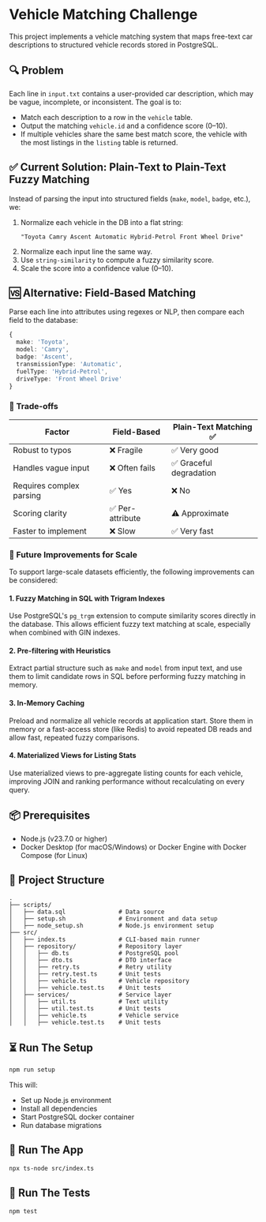 # Vehicle Matching Challenge

This project implements a vehicle matching system that maps free-text car descriptions to structured vehicle records stored in PostgreSQL.

## 🔍 Problem
Each line in `input.txt` contains a user-provided car description, which may be vague, incomplete, or inconsistent. The goal is to:
- Match each description to a row in the `vehicle` table.
- Output the matching `vehicle.id` and a confidence score (0–10).
- If multiple vehicles share the same best match score, the vehicle with the most listings in the `listing` table is returned.

## ✅ Current Solution: Plain-Text to Plain-Text Fuzzy Matching
Instead of parsing the input into structured fields (`make`, `model`, `badge`, etc.), we:

1. Normalize each vehicle in the DB into a flat string:
   ```
   "Toyota Camry Ascent Automatic Hybrid-Petrol Front Wheel Drive"
   ```
2. Normalize each input line the same way.
3. Use `string-similarity` to compute a fuzzy similarity score.
4. Scale the score into a confidence value (0–10).

## 🆚 Alternative: Field-Based Matching
Parse each line into attributes using regexes or NLP, then compare each field to the database:
```ts
{
  make: 'Toyota',
  model: 'Camry',
  badge: 'Ascent',
  transmissionType: 'Automatic',
  fuelType: 'Hybrid-Petrol',
  driveType: 'Front Wheel Drive'
}
```

### 🚧 Trade-offs
| Factor                        | Field-Based                  | Plain-Text Matching ✅     |
|------------------------------|------------------------------|----------------------------|
| Robust to typos              | ❌ Fragile                   | ✅ Very good               |
| Handles vague input          | ❌ Often fails               | ✅ Graceful degradation     |
| Requires complex parsing     | ✅ Yes                       | ❌ No                      |
| Scoring clarity              | ✅ Per-attribute             | ⚠️ Approximate              |
| Faster to implement          | ❌ Slow                      | ✅ Very fast                |

### 🚀 Future Improvements for Scale
To support large-scale datasets efficiently, the following improvements can be considered:

#### 1. Fuzzy Matching in SQL with Trigram Indexes
Use PostgreSQL's `pg_trgm` extension to compute similarity scores directly in the database. This allows efficient fuzzy text matching at scale, especially when combined with GIN indexes.

#### 2. Pre-filtering with Heuristics
Extract partial structure such as `make` and `model` from input text, and use them to limit candidate rows in SQL before performing fuzzy matching in memory.

#### 3. In-Memory Caching
Preload and normalize all vehicle records at application start. Store them in memory or a fast-access store (like Redis) to avoid repeated DB reads and allow fast, repeated fuzzy comparisons.

#### 4. Materialized Views for Listing Stats
Use materialized views to pre-aggregate listing counts for each vehicle, improving JOIN and ranking performance without recalculating on every query.

## 📦 Prerequisites

- Node.js (v23.7.0 or higher)
- Docker Desktop (for macOS/Windows) or Docker Engine with Docker Compose (for Linux)

## 📁 Project Structure

  ```folder
  .
  ├── scripts/
  │   ├── data.sql               # Data source
  │   ├── setup.sh               # Environment and data setup
  │   ├── node_setup.sh          # Node.js environment setup
  ├── src/
  │   ├── index.ts               # CLI-based main runner
  │   ├── repository/            # Repository layer
  │   │   ├── db.ts              # PostgreSQL pool
  │   │   ├── dto.ts             # DTO interface
  │   │   ├── retry.ts           # Retry utility
  │   │   ├── retry.test.ts      # Unit tests
  │   │   ├── vehicle.ts         # Vehicle repository
  │   │   ├── vehicle.test.ts    # Unit tests
  │   ├── services/              # Service layer
  │   │   ├── util.ts            # Text utility
  │   │   ├── util.test.ts       # Unit tests
  │   │   ├── vehicle.ts         # Vehicle service
  │   │   ├── vehicle.test.ts    # Unit tests
  ```

## ⏳ Run The Setup
```bash
npm run setup
```
This will:
  - Set up Node.js environment
  - Install all dependencies
  - Start PostgreSQL docker container
  - Run database migrations

## 🚀 Run The App
```bash
npx ts-node src/index.ts
```

## 🧪 Run The Tests
```bash
npm test
```